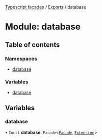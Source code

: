 [Typescript facades](../index.md) / [Exports](../modules.md) / database

# Module: database

## Table of contents

### Namespaces

- [database](database.database-1.md)

### Variables

- [database](database.md#database)

## Variables

### database

• `Const` **database**: `Facade`<[`Facade`](../interfaces/database.database-1.Facade.md), [`Extension`](../interfaces/database.database-1.Extension.md)\>
